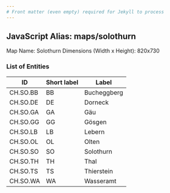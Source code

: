 ```yaml
---
# Front matter (even empty) required for Jekyll to process
---
```


## JavaScript Alias: maps/solothurn

Map Name: Solothurn
Dimensions (Width x Height): 820x730





### List of Entities

ID | Short label | Label
---|---|---|
CH.SO.BB|BB|Bucheggberg
CH.SO.DE|DE|Dorneck
CH.SO.GA|GA|Gäu
CH.SO.GG|GG|Gösgen
CH.SO.LB|LB|Lebern
CH.SO.OL|OL|Olten
CH.SO.SO|SO|Solothurn
CH.SO.TH|TH|Thal
CH.SO.TS|TS|Thierstein
CH.SO.WA|WA|Wasseramt

